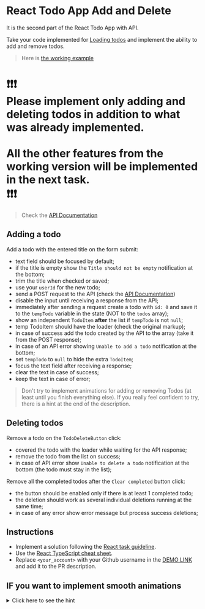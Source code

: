 # React Todo App Add and Delete

It is the second part of the React Todo App with API.

Take your code implemented for [Loading todos](https://github.com/mate-academy/react_todo-app-loading-todos)
and implement the ability to add and remove todos.

> Here is [the working example](https://mate-academy.github.io/react_todo-app-with-api/)
# ❗️❗️❗️</br>Please implement only adding and deleting todos in addition to what was already implemented.<br><br>All the other features from the working version will be implemented in the next task.</br>❗️❗️❗️

> Check the [API Documentation](https://mate-academy.github.io/fe-students-api/)

## Adding a todo

Add a todo with the entered title on the form submit:

- text field should be focused by default;
- if the title is empty show the `Title should not be empty` notification at the bottom;
- trim the title when checked or saved;
- use your `userId` for the new todo;
- send a POST request to the API (check the [API Documentation](https://mate-academy.github.io/fe-students-api/))
- disable the input until receiving a response from the API;
- immediately after sending a request create a todo with `id: 0` and save it to the `tempTodo` variable in the state (NOT to the `todos` array);
- show an independent `TodoItem` **after** the list if `tempTodo` is not `null`;
- temp TodoItem should have the loader (check the original markup);
- in case of success add the todo created by the API to the array (take it from the POST response);
- in case of an API error showing `Unable to add a todo` notification at the bottom;
- set `tempTodo` to `null` to hide the extra `TodoItem`;
- focus the text field after receiving a response;
- clear the text in case of success;
- keep the text in case of error;

> Don't try to implement animations for adding or removing Todos (at least until you finish everything else).
> If you really feel confident to try, there is a hint at the end of the description.

## Deleting todos

Remove a todo on the `TodoDeleteButton` click:

- covered the todo with the loader while waiting for the API response;
- remove the todo from the list on success;
- in case of API error show `Unable to delete a todo` notification at the bottom (the todo must stay in the list);

Remove all the completed todos after the `Clear completed` button click:

- the button should be enabled only if there is at least 1 completed todo;
- the deletion should work as several individual deletions running at the same time;
- in case of any error show error message but process success deletions;

## Instructions

- Implement a solution following the [React task guideline](https://github.com/mate-academy/react_task-guideline#react-tasks-guideline).
- Use the [React TypeScript cheat sheet](https://mate-academy.github.io/fe-program/js/extra/react-typescript).
- Replace `<your_account>` with your Github username in the [DEMO LINK](https://orchibald.github.io/react_todo-app-add-and-delete/) and add it to the PR description.

## IF you want to implement smooth animations

<details>
  <summary>Click here to see the hint</summary>

  Use [React Transition Group](https://reactcommunity.org/react-transition-group/transition-group)

  ```tsx
  <section className="todoapp__main" data-cy="TodoList">
    <TransitionGroup>
      {visibleTodos.map(todo => (
        <CSSTransition
          key={todo.id}
          timeout={300}
          classNames="item"
        >
          <TodoItem
            todo={todo}
            isProcessed={processings.includes(todo.id)}
            onDelete={() => deleteTodo(todo.id)}
            onUpdate={updateTodo}
          />
        </CSSTransition>
      ))}

      {creating && (
        <CSSTransition
          key={0}
          timeout={300}
          classNames="temp-item"
        >
          <TodoItem
            todo={{
              id: Math.random(),
              title,
              completed: false,
              userId: user.id,
            }}
            isProcessed
          />
        </CSSTransition>
      )}
    </TransitionGroup>
  </section>
  ```

  Here are the styles used in this example
  ```css
  .item-enter {
    max-height: 0;
  }

  .item-enter-active {
    overflow: hidden;
    max-height: 58px;
    transition: max-height 0.3s ease-in-out;
  }

  .item-exit {
    max-height: 58px;
  }

  .item-exit-active {
    overflow: hidden;
    max-height: 0;
    transition: max-height 0.3s ease-in-out;
  }

  .temp-item-enter {
    max-height: 0;
  }

  .temp-item-enter-active {
    overflow: hidden;
    max-height: 58px;
    transition: max-height 0.3s ease-in-out;
  }

  .temp-item-exit {
    max-height: 58px;
  }

  .temp-item-exit-active {
    transform: translateY(-58px);
    max-height: 0;
    opacity: 0;
    transition: 0.3s ease-in-out;
    transition-property: opacity, max-height, transform;
  }

  .has-error .temp-item-exit-active {
    transform: translateY(0);
    overflow: hidden;
  }
  ```
</details>
